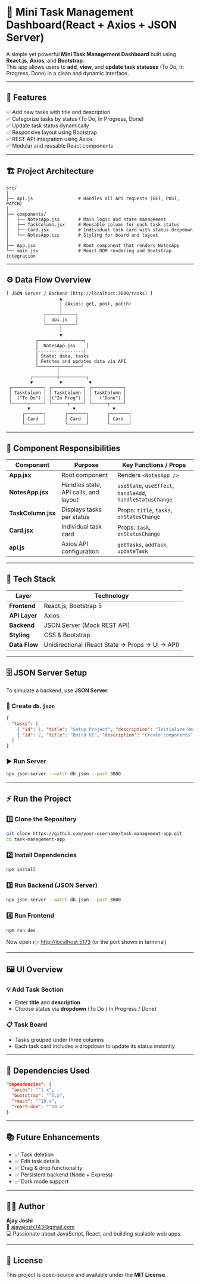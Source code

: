 # 📝 Mini Task Management Dashboard(React + Axios + JSON Server)

A simple yet powerful **Mini Task Management Dashboard** built using **React.js**, **Axios**, and **Bootstrap**.  
This app allows users to **add**, **view**, and **update task statuses** (To Do, In Progress, Done) in a clean and dynamic interface.

---

## 🚀 Features

✅ Add new tasks with title and description  
✅ Categorize tasks by status (To Do, In Progress, Done)  
✅ Update task status dynamically  
✅ Responsive layout using Bootstrap  
✅ REST API integration using Axios  
✅ Modular and reusable React components

---

## 🏗️ Project Architecture

```
src/
│
├── api.js                 # Handles all API requests (GET, POST, PATCH)
│
├── components/
│   ├── NotesApp.jsx       # Main logic and state management
│   ├── TaskColumn.jsx     # Reusable column for each task status
│   ├── Card.jsx           # Individual task card with status dropdown
│   └── NotesApp.css       # Styling for board and layout
│
├── App.jsx                # Root component that renders NotesApp
└── main.jsx               # React DOM rendering and Bootstrap integration
```

---

## ⚙️ Data Flow Overview

```
[ JSON Server / Backend (http://localhost:3000/tasks) ]
                    ▲
                    │ (Axios: get, post, patch)
                    │
              ┌─────┴─────┐
              │  api.js   │
              └─────┬─────┘
                    │
                    ▼
           ┌─────────────────┐
           │  NotesApp.jsx    │
           │-----------------│
           │ State: data, tasks
           │ Fetches and updates data via API
           └───────┬────────┘
                   │
         ┌─────────┼──────────┐
         ▼          ▼          ▼
 ┌────────────┐ ┌────────────┐ ┌────────────┐
 │ TaskColumn │ │ TaskColumn │ │ TaskColumn │
 │  ("To Do") │ │("In Prog") │ │   ("Done") │
 └──────┬─────┘ └──────┬─────┘ └──────┬─────┘
        ▼                ▼              ▼
      ┌───────┐       ┌───────┐       ┌───────┐
      │ Card  │       │ Card  │       │ Card  │
      └───────┘       └───────┘       └───────┘
```

---

## 🧠 Component Responsibilities

| Component | Purpose | Key Functions / Props |
|------------|----------|-----------------------|
| **App.jsx** | Root component | Renders `<NotesApp />` |
| **NotesApp.jsx** | Handles state, API calls, and layout | `useState`, `useEffect`, `handleAdd`, `handleStatusChange` |
| **TaskColumn.jsx** | Displays tasks per status | Props: `title`, `tasks`, `onStatusChange` |
| **Card.jsx** | Individual task card | Props: `task`, `onStatusChange` |
| **api.js** | Axios API configuration | `getTasks`, `addTask`, `updateTask` |

---

## 🧩 Tech Stack

| Layer | Technology |
|--------|-------------|
| **Frontend** | React.js, Bootstrap 5 |
| **API Layer** | Axios |
| **Backend** | JSON Server (Mock REST API) |
| **Styling** | CSS & Bootstrap |
| **Data Flow** | Unidirectional (React State → Props → UI → API) |

---

## 🗄️ JSON Server Setup

To simulate a backend, use **JSON Server**.

### 📁 Create `db.json`
```json
{
  "tasks": [
    { "id": 1, "title": "Setup Project", "description": "Initialize React app", "status": "To Do" },
    { "id": 2, "title": "Build UI", "description": "Create components", "status": "In Progress" }
  ]
}
```

### ▶️ Run Server
```bash
npx json-server --watch db.json --port 3000
```

---

## ⚡ Run the Project

### 1️⃣ Clone the Repository
```bash
git clone https://github.com/your-username/task-management-app.git
cd task-management-app
```

### 2️⃣ Install Dependencies
```bash
npm install
```

### 3️⃣ Run Backend (JSON Server)
```bash
npx json-server --watch db.json --port 3000
```

### 4️⃣ Run Frontend
```bash
npm run dev
```

Now open 👉 [http://localhost:5173](http://localhost:5173) (or the port shown in terminal)

---

## 🖼️ UI Overview

### 💡 Add Task Section
- Enter **title** and **description**
- Choose status via **dropdown** (To Do / In Progress / Done)

### 📋 Task Board
- Tasks grouped under three columns
- Each task card includes a dropdown to update its status instantly

---

## 🧰 Dependencies Used

```json
"dependencies": {
  "axios": "^1.x",
  "bootstrap": "^5.x",
  "react": "^18.x",
  "react-dom": "^18.x"
}
```

---

## 📚 Future Enhancements
- ✅ Task deletion
- ✅ Edit task details
- ✅ Drag & drop functionality
- ✅ Persistent backend (Node + Express)
- ✅ Dark mode support

---

## 👨‍💻 Author

**Ajay Joshi**  
📧 [ajayajoshi143@gmail.com](mailto:ajayajoshi143@gmail.com)  
💻 Passionate about JavaScript, React, and building scalable web apps.

---

## 🪪 License

This project is open-source and available under the **MIT License**.
